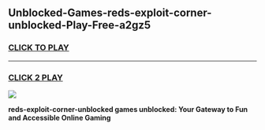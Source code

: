 
## Unblocked-Games-reds-exploit-corner-unblocked-Play-Free-a2gz5
<h3>
<a href="https://premium76.site?title=reds-exploit-corner-unblocked&ref=12A">CLICK TO PLAY</a></h3>
<hr>

<h3>
<a href="https://premium76.site?title=reds-exploit-corner-unblocked&ref=12A">CLICK 2 PLAY</a>
  
</h3>

<a href="https://premium76.site?title=reds-exploit-corner-unblocked&ref=12A"><img src="https://clearcache.store/games.png"></a>


**reds-exploit-corner-unblocked games unblocked: Your Gateway to Fun and Accessible Online Gaming**
